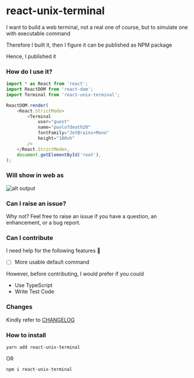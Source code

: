 # **react-unix-terminal**

I want to build a web terminal, not a real one of course, but to simulate one with executable command

Therefore I built it, then I figure it can be published as NPM package

Hence, I published it

### How do I use it?

```ts
import * as React from 'react';
import ReactDOM from 'react-dom';
import Terminal from 'react-unix-terminal';

ReactDOM.render(
    <React.StrictMode>
        <Terminal
            user="guest"
            name="poolofdeath20"
            fontFamily="JetBrains+Mono"
            height="100vh"
        />
    </React.StrictMode>,
    document.getElementById('root'),
);
```

### Will show in web as

![alt output](https://github.com/P-YNPM/react-unix-terminal/blob/main/doc/img/demo.png)

### Can I raise an issue?

Why not? Feel free to raise an issue if you have a question, an enhancement, or a bug report.

### Can I contribute

I need help for the following features 🙂

-   [ ] More usable default command

However, before contributing, I would prefer if you could

-   Use TypeScript
-   Write Test Code

### Changes

Kindly refer to [CHANGELOG](https://github.com/P-YNPM/react-unix-terminal/blob/main/CHANGELOG.md)

### How to install

```sh
yarn add react-unix-terminal
```

OR

```sh
npm i react-unix-terminal
```

